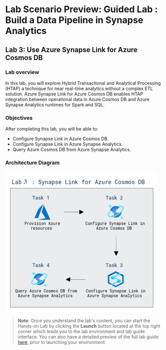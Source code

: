 # Lab Scenario Preview: Guided Lab : Build a Data Pipeline in Synapse Analytics


## Lab 3: Use Azure Synapse Link for Azure Cosmos DB

### Lab overview

In this lab, you will explore Hybrid Transactional and Analytical Processing (HTAP) a technique for near real-time analytics without a complex ETL solution. Azure Synapse Link for Azure Cosmos DB enables HTAP integration between operational data in Azure Cosmos DB and Azure Synapse Analytics runtimes for Spark and SQL.


### Objectives
  
After completing this lab, you will be able to:

- Configure Synapse Link in Azure Cosmos DB.
- Configure Synapse Link in Azure Synapse Analytics.
- Query Azure Cosmos DB from Azure Synapse Analytics.

### Architecture Diagram

   ![Azure portal with a cloud shell pane](./media/lab14.1.png)

>**Note**: Once you understand the lab's content, you can start the Hands-on Lab by clicking the **Launch** button located at the top right corner which leads you to the lab environment and lab guide interface. You can also have a detailed preview of the full lab guide [here](https://experience.cloudlabs.ai/#/labguidepreview/3e991b51-03f4-4c2e-b643-937927d50478), prior to launching your environment.
